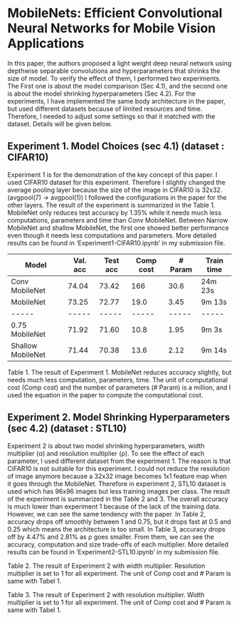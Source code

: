 # MobileNets: Efficient Convolutional Neural Networks for Mobile Vision Applications


In this paper, the authors proposed a light weight deep neural network using depthwise separable convolutions and hyperparameters that shrinks the size of model. To verify the effect of them, I performed two experiments. The First one is about the model comparison (Sec 4.1), and the second one is about the model shrinking hyperparameters (Sec 4.2). For the experiments, I have implemented the same body architecture in the paper, but used different datasets because of limited resources and time. Therefore, I needed to adjust some settings so that it matched with the dataset. Details will be given below.


## Experiment 1. Model Choices (sec 4.1) (dataset : CIFAR10)
Experiment 1 is for the demonstration of the key concept of this paper. I used CIFAR10 dataset for this experiment. Therefore I slightly changed the average pooling layer because the size of the image in CIFAR10 is 32x32. (avgpool(7) -> avgpool(1)) I followed the configurations in the paper for the other layers. 
The result of the experiment is summarized in the Table 1. MobileNet only reduces test accuracy by 1.35% while it needs much less computations, parameters and time than Conv MobileNet. Between Narrow MobileNet and shallow MobileNet, the first one showed better performance even though it needs less computations and parameters. More detailed results can be found in ‘Experiment1-CIFAR10.ipynb’ in my submission file. 

|Model|	Val. acc|	Test acc|	Comp cost|	# Param|	Train time|
|-----|-----|-----|-----|-----|-----|
|Conv MobileNet|	74.04|	73.42|	166|	30.6|	24m 23s|
|MobileNet|	73.25|	72.77|	19.0|	3.45|	9m 13s|
|-----|-----|-----|-----|-----|-----|
|0.75 MobileNet|	71.92|	71.60|	10.8|	1.95|	9m 3s|
|Shallow MobileNet|	71.44|	70.38|	13.6|	2.12|	9m 14s|

Table 1. The result of Experiment 1. MobileNet reduces accuracy slightly, but needs much less computation, parameters, time. The unit of computational cost (Comp cost) and the number of parameters (# Param) is a million, and I used the equation in the paper to compute the computational cost.


## Experiment 2. Model Shrinking Hyperparameters (sec 4.2) (dataset : STL10)
Experiment 2 is about two model shrinking hyperparameters, width multiplier (α) and resolution multiplier (ρ). To see the effect of each parameter, I used different dataset from the experiment 1. The reason is that CIFAR10 is not suitable for this experiment. I could not reduce the resolution of image anymore because a 32x32 image becomes 1x1 feature map when it goes through the MobileNet. Therefore in experiment 2, STL10 dataset is used which has 96x96 images but less training images per class.
The result of the experiment is summarized in the Table 2 and 3. The overall accuracy is much lower than experiment 1 because of the lack of the training data. However, we can see the same tendency with the paper. In Table 2, accuracy drops off smoothly between 1 and 0.75, but it drops fast at 0.5 and 0.25 which means the architecture is too small. In Table 3, accuracy drops off by 4.47% and 2.81% as ρ goes smaller. From them, we can see the accuracy, computation and size trade-offs of each multiplier. More detailed results can be found in ‘Experiment2-STL10.ipynb’ in my submission file.


Table 2. The result of Experiment 2 with width multiplier. Resolution multiplier is set to 1 for all experiment. The unit of Comp cost and # Param is same with Tabel 1.


Table 3. The result of Experiment 2 with resolution multiplier. Width multiplier is set to 1 for all experiment. The unit of Comp cost and # Param is same with Tabel 1.

